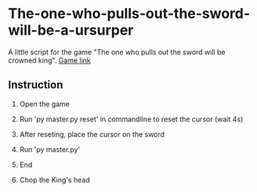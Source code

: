 # The-one-who-pulls-out-the-sword-will-be-a-ursurper
A little script for the game "The one who pulls out the sword will be crowned king".
[Game link](https://store.steampowered.com/app/1865370/The_one_who_pulls_out_the_sword_will_be_crowned_king/)

## Instruction 
1. Open the game
2. Run 'py master.py reset' in commandline to reset the cursor (wait 4s)
3. After reseting, place the cursor on the sword
4. Run 'py master.py'
5. End












































6. Chop the King's head
